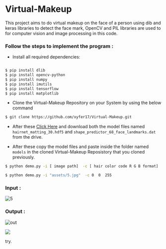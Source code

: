 # Virtual-Makeup

This project aims to do virtual makeup on the face of a person using dib and keras libraries to detect the face mark, OpenCV and PIL libraries are used to for computer vision and image processing in this code.


### Follow the steps to implement the program :


* Install all required dependencies:
```bash

$ pip install dlib
$ pip install opencv-python
$ pip install numpy
$ pip install imutils
$ pip install tensorflow
$ pip install matplotlib

```

* Clone the Virtual-Makeup Repository on your System by using the below command
```bash
$ git clone https://github.com/xyfer17/Virtual-Makeup.git
```
* After these [Click Here](https://drive.google.com/drive/folders/1a6g9XcUkDPJDltuYEMb_lNOtnd4XUpQH?usp=sharing) and download  both the model files named `hairnet_matting_30.hdf5` and `shape_predictor_68_face_landmarks.dat` from the drive.

* After these copy the model files and paste inside the folder named `models` in the cloned Virtual-Makeup Reposistory that you cloned previously.

```bash
$ python demo.py -i [ image path]  -c [ hair color code R G B format]

$ python demo.py -i "assets/5.jpg"  -c 0  0  255

```
### Input :

![5](assets/5.jpg)


### Output :

![out](assets/out.jpg)


<a href="https://www.buymeacoffee.com/xyfer17"><img src="https://media.giphy.com/media/o7RZbs4KAA6tvM4H6j/giphy.gif"></a>

try.
